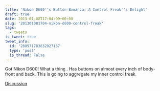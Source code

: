 ```yaml
---
title: 'Nikon D600''s Button Bonanza: A Control Freak''s Delight'
draft: true
date: 2013-01-08T17:04:09+00:00
slug: '201301081704-nikon-d600-control-freak'
tags:
  - tweets
is_tweet: true
tweet_info:
  id: '288571783832027137'
  type: 'post'
  is_thread: False
---
```




Got Nikon D600! What a thing.. Has buttons on almost every inch of body-front and back. This is going to aggregate my inner control freak.

[Discussion](https://x.com/sytelus/status/288571783832027137)
